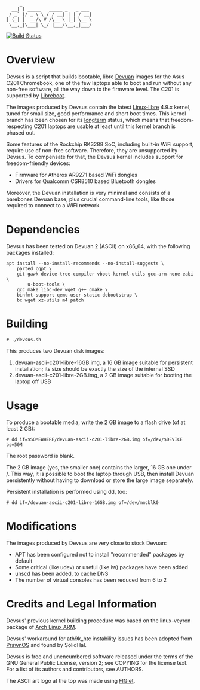 ```
     _
  __| | _____   _____ _   _ ___
 / _` |/ _ \ \ / / __| | | / __|
| (_| |  __/\ V /\__ \ |_| \__ \
 \__,_|\___| \_/ |___/\__,_|___/
```

[![Build Status](https://travis-ci.org/dimkr/devsus.svg?branch=master)](https://travis-ci.org/dimkr/devsus)

Overview
========

Devsus is a script that builds bootable, libre [Devuan](http://www.devuan.org/) images for the Asus C201 Chromebook, one of the few laptops able to boot and run without any non-free software, all the way down to the firmware level. The C201 is supported by [Libreboot](http://www.libreboot.org/).

The images produced by Devsus contain the latest [Linux-libre](http://linux-libre.fsfla.org/) 4.9.x kernel, tuned for small size, good performance and short boot times. This kernel branch has been chosen for its [longterm](https://www.kernel.org/category/releases.html) status, which means that freedom-respecting C201 laptops are usable at least until this kernel branch is phased out.

Some features of the Rockchip RK3288 SoC, including built-in WiFi support, require use of non-free software. Therefore, they are unsupported by Devsus. To compensate for that, the Devsus kernel includes support for freedom-friendly devices:

* Firmware for Atheros AR9271 based WiFi dongles
* Drivers for Qualcomm CSR8510 based Bluetooth dongles

Moreover, the Devuan installation is very minimal and consists of a barebones Devuan base, plus crucial command-line tools, like those required to connect to a WiFi network.

Dependencies
============

Devsus has been tested on Devuan 2 (ASCII) on x86_64, with the following packages installed:

	apt install --no-install-recommends --no-install-suggests \
		parted cgpt \
		git gawk device-tree-compiler vboot-kernel-utils gcc-arm-none-eabi \
			u-boot-tools \
		gcc make libc-dev wget g++ cmake \
		binfmt-support qemu-user-static debootstrap \
		bc wget xz-utils m4 patch

Building
========

	# ./devsus.sh

This produces two Devuan disk images:

1. devuan-ascii-c201-libre-16GB.img, a 16 GB image suitable for persistent installation; its size should be exactly the size of the internal SSD
2. devuan-ascii-c201-libre-2GB.img, a 2 GB image suitable for booting the laptop off USB

Usage
=====

To produce a bootable media, write the 2 GB image to a flash drive (of at least 2 GB):

	# dd if=$SOMEWHERE/devuan-ascii-c201-libre-2GB.img of=/dev/$DEVICE bs=50M

The root password is blank.

The 2 GB image (yes, the smaller one) contains the larger, 16 GB one under /. This way, it is possible to boot the laptop through USB, then install Devuan persistently without having to download or store the large image separately.

Persistent installation is performed using dd, too:

	# dd if=/devuan-ascii-c201-libre-16GB.img of=/dev/mmcblk0

Modifications
=============

The images produced by Devsus are very close to stock Devuan:

* APT has been configured not to install "recommended" packages by default
* Some critical (like udev) or useful (like iw) packages have been added
* unscd has been added, to cache DNS
* The number of virtual consoles has been reduced from 6 to 2

Credits and Legal Information
=============================

Devsus' previous kernel building procedure was based on the linux-veyron package
of [Arch Linux ARM](http://www.archlinuxarm.org/).

Devsus' workaround for ath9k_htc instability issues has been adopted from [PrawnOS](https://github.com/SolidHal/PrawnOS) and found by SolidHal.

Devsus is free and unencumbered software released under the terms of the GNU General Public License, version 2; see COPYING for the license text. For a list of its authors and contributors, see AUTHORS.

The ASCII art logo at the top was made using [FIGlet](http://www.figlet.org/).
